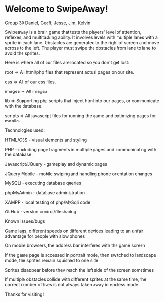 # Welcome to SwipeAway!


Group 30
Daniel, Geoff, Jesse, Jim, Kelvin


Swipeaway is a brain game that tests the players' level of attention, reflexes, and multitasking ability.
It involves levels with multiple lanes with a sprite in each lane. Obstacles are generated to the right of 
screen and move across to the left. The player must swipe the obstacles from lane to lane to avoid the sprites.


Here is where all of our files are located so you don't get lost:

  root => All html/php files that represent actual pages on our site.

  css => All of our css files.
  
  images => All images
  
  lib => Supporting php scripts that inject html into our pages, or communicate with the database.
  
  scripts => All javascript files for running the game and optimizing pages for mobile.


Technologies used:

  HTML/CSS - visual elements and styling

  PHP - including page fragments in multiple pages and communicating with the database.

  Javascript/JQuery - gameplay and dynamic pages

  JQuery Mobile - mobile swiping and handling phone orientation changes

  MySQLi - executing database queries

  phpMyAdmin - database administration

  XAMPP - local testing of php/MySqli code

  GitHub - version control/filesharing


Known issues/bugs

  Game lags, different speeds on different devices leading to an unfair advantage for people with slow phones

  On mobile browsers, the address bar interferes with the game screen

  If the game page is accessed in portrait mode, then switched to landscape mode, the sprites remain squished to one side

  Sprites disappear before they reach the left side of the screen sometimes

  If multiple obstacles collide with different sprites at the same time, the correct number of lives is not always taken away in endless mode

  
Thanks for visiting!
